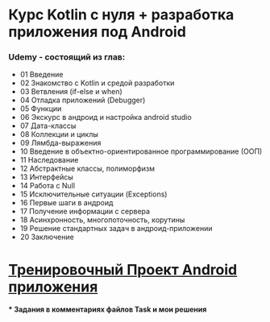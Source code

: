 # Курс Kotlin с нуля + разработка приложения под Android 
### Udemy - состоящий из глав:
- 01 Введение
- 02 Знакомство c Kotlin и средой разработки
- 03 Ветвления (if-else и when)
- 04 Отладка приложений (Debugger)
- 05 Функции
- 06 Экскурс в андроид и настройка android studio
- 07 Дата-классы
- 08 Коллекции и циклы
- 09 Лямбда-выражения
- 10 Введение в объектно-ориентированное программирование (ООП)
- 11 Наследование
- 12 Абстрактные классы, полиморфизм
- 13 Интерфейсы
- 14 Работа с Null
- 15 Исключительные ситуации (Exceptions)
- 16 Первые шаги в андроид
- 17 Получение информации с сервера
- 18 Асинхронность, многопоточность, корутины
- 19 Решение стандартных задач в андроид-приложении
- 20 Заключение

# [Тренировочный Проект Android приложения](https://github.com/Michael-Ledenev/CountriesApp)
#### * Задания в комментариях файлов Task и мои решения
